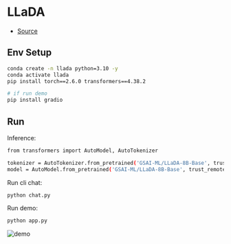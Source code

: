 # LLaDA

- [Source](https://github.com/ML-GSAI/LLaDA)

## Env Setup

```bash
conda create -n llada python=3.10 -y
conda activate llada
pip install torch==2.6.0 transformers==4.38.2

# if run demo
pip install gradio
```

## Run

Inference:

```bash
from transformers import AutoModel, AutoTokenizer

tokenizer = AutoTokenizer.from_pretrained('GSAI-ML/LLaDA-8B-Base', trust_remote_code=True)
model = AutoModel.from_pretrained('GSAI-ML/LLaDA-8B-Base', trust_remote_code=True, torch_dtype=torch.bfloat16)
```

Run cli chat:

```bash
python chat.py
```

Run demo:

```bash
python app.py
```

![demo](imgs/example_gradio.gif)
